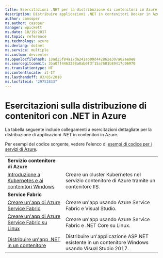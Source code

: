 ```yaml
---
title: Esercitazioni .NET per la distribuzione di contenitori in Azure
description: Distribuire applicazioni .NET in contenitori Docker in Azure e ridimensionarle con DC/OS, Mesos o Kubernetes.
author: camsoper
ms.author: casoper
manager: wpickett
ms.date: 10/19/2017
ms.topic: reference
ms.technology: azure
ms.devlang: dotnet
ms.service: multiple
ms.custom: devcenter
ms.openlocfilehash: 10ad25f84a17da241ab09d442862e307a02ae9e8
ms.sourcegitcommit: 3ba0ff4463338a0ab0f3f15a7601b89417c06970
ms.translationtype: HT
ms.contentlocale: it-IT
ms.lasthandoff: 03/05/2018
ms.locfileid: "29752833"
---
```

# <a name="container-deployment-tutorials-with-net-on-azure"></a>Esercitazioni sulla distribuzione di contenitori con .NET in Azure

La tabella seguente include collegamenti a esercitazioni dettagliate per la distribuzione di applicazioni .NET in contenitori in Azure.

Per esempi del codice sorgente, vedere l'elenco di [esempi di codice per i servizi di Azure](https://azure.microsoft.com/resources/samples/?platform=dotnet).

| | |
|---|---|
| **Servizio contenitore di Azure** ||
| [Introduzione a Kubernetes e ai contenitori Windows][1] | Creare un cluster Kubernetes nel servizio contenitore di Azure tramite un contenitore IIS.
|**Service Fabric**| |
| [Creare un'app di Azure Service Fabric][2] | Creare un'app usando Azure Service Fabric e Visual Studio. | 
| [Creare un'app di Azure Service Fabric su Linux][3] | Creare un'app usando Azure Service Fabric e .NET Core su Linux. | 
| [Distribuire un'app .NET in un contenitore][4] | Distribuire un'applicazione ASP.NET esistente in un contenitore Windows usando Visual Studio 2017.  |

[1]: /azure/container-service/container-service-kubernetes-windows-walkthrough
[2]: /azure/service-fabric/service-fabric-create-your-first-application-in-visual-studio
[3]: /azure/service-fabric/service-fabric-get-started-containers
[4]: /azure/service-fabric/service-fabric-host-app-in-a-container
